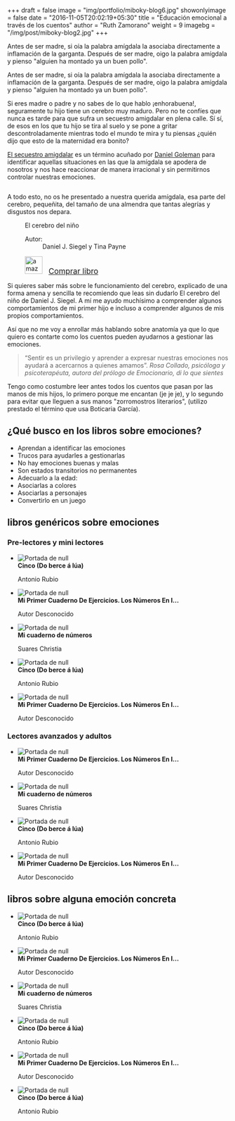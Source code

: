 +++
draft = false
image = "img/portfolio/miboky-blog6.jpg"
showonlyimage = false
date = "2016-11-05T20:02:19+05:30"
title = "Educación emocional a través de los cuentos"
author = "Ruth Zamorano"
weight = 9
imagebg = "/img/post/miboky-blog2.jpg"
+++

Antes de ser madre, si oía la palabra amígdala la asociaba directamente a inflamación de la garganta. Después de ser madre, oigo la palabra amígdala y pienso  "alguien ha montado ya un  buen pollo".
<!--more-->

Antes de ser madre, si oía la palabra amígdala la asociaba directamente a inflamación de la garganta. Después de ser madre, oigo la palabra amígdala y pienso  "alguien ha montado ya un  buen pollo". 

Si eres madre o padre y no sabes de lo que hablo ¡enhorabuena!, seguramente tu hijo tiene un cerebro muy maduro. Pero no te confíes que nunca es tarde para que sufra un secuestro amigdalar en plena calle. Sí sí, de esos en los que tu hijo se tira al suelo y se pone a gritar descontroladamente mientras todo el mundo te mira y tu piensas ¿quién dijo que esto de la maternidad era bonito? 

[El secuestro amigdalar](https://es.wikipedia.org/wiki/El_secuestro_de_la_am%C3%ADgdala) es un término acuñado por [Daniel Goleman](https://es.wikipedia.org/wiki/Daniel_Goleman)  para identificar aquellas situaciones en las que la amígdala se apodera de nosotros y nos hace reaccionar de manera irracional y sin permitirnos controlar nuestras emociones. 

<div class="circle thumb right"><img src="https://upload.wikimedia.org/wikipedia/commons/thumb/a/ad/EQbrain_optical_stim_en.jpg/300px-EQbrain_optical_stim_en.jpg" alt=""></div>

A todo esto, no os he presentado a nuestra querida amígdala, esa parte del cerebro, pequeñita, del tamaño de una almendra que tantas alegrías y disgustos nos depara.
<aside>
    <figure class="book">
    	<figcaption class="bookTitle">El cerebro del niño</figcaption><div class="book-cover"><img src="https://images-na.ssl-images-amazon.com/images/I/51JJsQwn4KL._SX326_BO1,204,203,200_.jpg" alt=""></div><div class="bookDataBox">
                <dl class="bookData">
                    <dt>Autor:</dt>
                    <dd>Daniel J. Siegel y Tina Payne</a>                                    
                    </dd>
                </dl><div class="filters"><div>
                        <img src="/assets/amazon-logo.jpeg" alt="amazon" style="height: 40px; padding-right: 10px">
                        <a href="https://www.amazon.es/cerebro-del-ni%C3%B1o-Fuera-colecci%C3%B3n/dp/8484287149/ref=sr_1_1?s=books&ie=UTF8&qid=1549561135&sr=1-1" target="_blank" style="font-size: 1.25em">Comprar libro</a>
                    </div>
                </div>
            </div>
    </figure>
</aside>
Si quieres saber más sobre le funcionamiento del cerebro, explicado de una forma amena y sencilla te recomiendo que leas sin dudarlo El cerebro del niño de Daniel J. Siegel. A mí me ayudo muchísimo a comprender algunos comportamientos de mi primer hijo e incluso a comprender algunos de mis propios comportamientos.



Así que no me voy a enrollar más hablando sobre anatomía ya que lo que quiero es contarte como los cuentos pueden ayudarnos a gestionar las emociones.

>“Sentir es un privilegio y aprender a expresar nuestras emociones nos ayudará a acercarnos a quienes amamos”.
<cite>Rosa Collado, psicóloga y psicoterapéuta, autora del prólogo de Emocionario, di lo que sientes</cite>

Tengo como costumbre leer antes todos los cuentos que pasan por las manos de mis hijos, lo primero porque me encantan (je je je), y lo segundo para evitar que lleguen a sus manos "zorromostros literarios", (utilizo prestado el término que usa Boticaria García).

## ¿Qué busco en los libros sobre emociones?
* Aprendan a identificar las emociones
* Trucos para ayudarles a gestionarlas
* No hay emociones buenas y malas
* Son estados transitorios no permanentes
* Adecuarlo a la edad:	
* Asociarlas a colores
* Asociarlas a personajes
* Convertirlo en un juego


<section class="itemsBookList">
	<h2>libros genéricos sobre emociones</h2>
	<h3>Pre-lectores y mini lectores</h3>
	<ul class="item-list" data-childs="5">
    	<li>
			<div class="item-book" onclick="divLink('/books/show/157?max=50&amp;maxsteps=2')">
			    <div class="image">
			    <img src="https://images-eu.ssl-images-amazon.com/images/I/51EsZUzeeML.jpg" alt="Portada de null">
				</div><!-- // image -->
			    <div class="title"><strong>Cinco (Do berce á lúa) </strong></div>
			    <p>Antonio Rubio</p>
			</div>
		</li>
		<li>
			<div class="item-book" onclick="divLink('/books/show/62?max=50&amp;maxsteps=2')">
			    <div class="image">
			    <img src="https://images-eu.ssl-images-amazon.com/images/I/51nKucvrqKL.jpg" alt="Portada de null">
				</div><!-- // image -->
			    <div class="title"><strong>Mi Primer Cuaderno De Ejercicios. Los Números En I... </strong></div>
			    <p>Autor Desconocido</p>
			</div>
		</li>
		<li>
			<div class="item-book" onclick="divLink('/books/show/61?max=50&amp;maxsteps=2')">
				    <div class="image">
				    <img src="https://images-eu.ssl-images-amazon.com/images/I/21qfiB5iiUL.jpg" alt="Portada de null">
					</div><!-- // image -->
				    <div class="title"><strong>Mi cuaderno de números </strong></div>
				    <p>Suares Christia</p>
	        </div>
    	</li>
    	<li>
			<div class="item-book" onclick="divLink('/books/show/157?max=50&amp;maxsteps=2')">
			    <div class="image">
			    <img src="https://images-eu.ssl-images-amazon.com/images/I/51EsZUzeeML.jpg" alt="Portada de null">
				</div><!-- // image -->
			    <div class="title"><strong>Cinco (Do berce á lúa) </strong></div>
			    <p>Antonio Rubio</p>
			</div>
		</li>
		<li>
			<div class="item-book" onclick="divLink('/books/show/62?max=50&amp;maxsteps=2')">
			    <div class="image">
			    <img src="https://images-eu.ssl-images-amazon.com/images/I/51nKucvrqKL.jpg" alt="Portada de null">
				</div><!-- // image -->
			    <div class="title"><strong>Mi Primer Cuaderno De Ejercicios. Los Números En I... </strong></div>
			    <p>Autor Desconocido</p>
			</div>
		</li>
	</ul>
	<h3>Lectores avanzados y adultos</h3>
	<ul class="item-list" data-childs="4">
		<li>
			<div class="item-book" onclick="divLink('/books/show/62?max=50&amp;maxsteps=2')">
			    <div class="image">
			    <img src="https://images-eu.ssl-images-amazon.com/images/I/51nKucvrqKL.jpg" alt="Portada de null">
				</div><!-- // image -->
			    <div class="title"><strong>Mi Primer Cuaderno De Ejercicios. Los Números En I... </strong></div>
			    <p>Autor Desconocido</p>
			</div>
		</li>
		<li>
			<div class="item-book" onclick="divLink('/books/show/61?max=50&amp;maxsteps=2')">
				    <div class="image">
				    <img src="https://images-eu.ssl-images-amazon.com/images/I/21qfiB5iiUL.jpg" alt="Portada de null">
					</div><!-- // image -->
				    <div class="title"><strong>Mi cuaderno de números </strong></div>
				    <p>Suares Christia</p>
	        </div>
    	</li>
    	<li>
			<div class="item-book" onclick="divLink('/books/show/157?max=50&amp;maxsteps=2')">
			    <div class="image">
			    <img src="https://images-eu.ssl-images-amazon.com/images/I/51EsZUzeeML.jpg" alt="Portada de null">
				</div><!-- // image -->
			    <div class="title"><strong>Cinco (Do berce á lúa) </strong></div>
			    <p>Antonio Rubio</p>
			</div>
		</li>
		<li>
			<div class="item-book" onclick="divLink('/books/show/62?max=50&amp;maxsteps=2')">
			    <div class="image">
			    <img src="https://images-eu.ssl-images-amazon.com/images/I/51nKucvrqKL.jpg" alt="Portada de null">
				</div><!-- // image -->
			    <div class="title"><strong>Mi Primer Cuaderno De Ejercicios. Los Números En I... </strong></div>
			    <p>Autor Desconocido</p>
			</div>
		</li>
	</ul>
</section>

<section class="itemsBookList">
	<h2>libros sobre alguna emoción concreta</h2>
	<ul class="item-list" data-childs="6">
    	<li>
			<div class="item-book" onclick="divLink('/books/show/157?max=50&amp;maxsteps=2')">
			    <div class="image">
			    <img src="https://images-eu.ssl-images-amazon.com/images/I/51EsZUzeeML.jpg" alt="Portada de null">
				</div><!-- // image -->
			    <div class="title"><strong>Cinco (Do berce á lúa) </strong></div>
			    <p>Antonio Rubio</p>
			</div>
		</li>
		<li>
			<div class="item-book" onclick="divLink('/books/show/62?max=50&amp;maxsteps=2')">
			    <div class="image">
			    <img src="https://images-eu.ssl-images-amazon.com/images/I/51nKucvrqKL.jpg" alt="Portada de null">
				</div><!-- // image -->
			    <div class="title"><strong>Mi Primer Cuaderno De Ejercicios. Los Números En I... </strong></div>
			    <p>Autor Desconocido</p>
			</div>
		</li>
		<li>
			<div class="item-book" onclick="divLink('/books/show/61?max=50&amp;maxsteps=2')">
				    <div class="image">
				    <img src="https://images-eu.ssl-images-amazon.com/images/I/21qfiB5iiUL.jpg" alt="Portada de null">
					</div><!-- // image -->
				    <div class="title"><strong>Mi cuaderno de números </strong></div>
				    <p>Suares Christia</p>
	        </div>
    	</li>
    	<li>
			<div class="item-book" onclick="divLink('/books/show/157?max=50&amp;maxsteps=2')">
			    <div class="image">
			    <img src="https://images-eu.ssl-images-amazon.com/images/I/51EsZUzeeML.jpg" alt="Portada de null">
				</div><!-- // image -->
			    <div class="title"><strong>Cinco (Do berce á lúa) </strong></div>
			    <p>Antonio Rubio</p>
			</div>
		</li>
		<li>
			<div class="item-book" onclick="divLink('/books/show/62?max=50&amp;maxsteps=2')">
			    <div class="image">
			    <img src="https://images-eu.ssl-images-amazon.com/images/I/51nKucvrqKL.jpg" alt="Portada de null">
				</div><!-- // image -->
			    <div class="title"><strong>Mi Primer Cuaderno De Ejercicios. Los Números En I... </strong></div>
			    <p>Autor Desconocido</p>
			</div>
		</li>
    	<li>
			<div class="item-book" onclick="divLink('/books/show/157?max=50&amp;maxsteps=2')">
			    <div class="image">
			    <img src="https://images-eu.ssl-images-amazon.com/images/I/51EsZUzeeML.jpg" alt="Portada de null">
				</div><!-- // image -->
			    <div class="title"><strong>Cinco (Do berce á lúa) </strong></div>
			    <p>Antonio Rubio</p>
			</div>
		</li>
	</ul>
</section>
